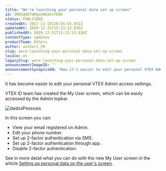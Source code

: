 ```yaml
---
title: "We're launching your personal data set up screen"
id: 3MEbq0DfmMgo2WG4osYE8K
status: PUBLISHED
createdAt: 2017-11-14T20:55:55.931Z
updatedAt: 2019-12-31T15:13:13.826Z
publishedAt: 2019-12-31T15:13:13.826Z
contentType: updates
productTeam: Others
author: authors_59
slug: were-launching-your-personal-data-set-up-screen
locale: en
legacySlug: were-launching-your-personal-data-set-up-screen
announcementImageID: ''
announcementSynopsisEN: "Now it's easier to edit your personal VTEX Admin access settings"
---
```


It has become easier to edit your personal VTEX Admin access settings.

VTEX ID team has created the My User screen, which can be easily accessed by the Admin topbar.

![dadosPessoais](//images.contentful.com/alneenqid6w5/3c85FBDbJumIgA0smG4Q2S/2af591bd4d724dadae3adebd7525311b/dadosPessoais.png)

In this screen you can:
- View your email registered on Admin.
- Edit your phone number.
- Set up 2-factor authentication via SMS.
- Set up 2-factor authentication through app.
- Disable 2-factor authentication.

See in more detail what you can do with the new My User screen in the article [Setting up personal data on the user's screen](/en/tutorial/setting-up-personal-data-on-the-users-screen).
